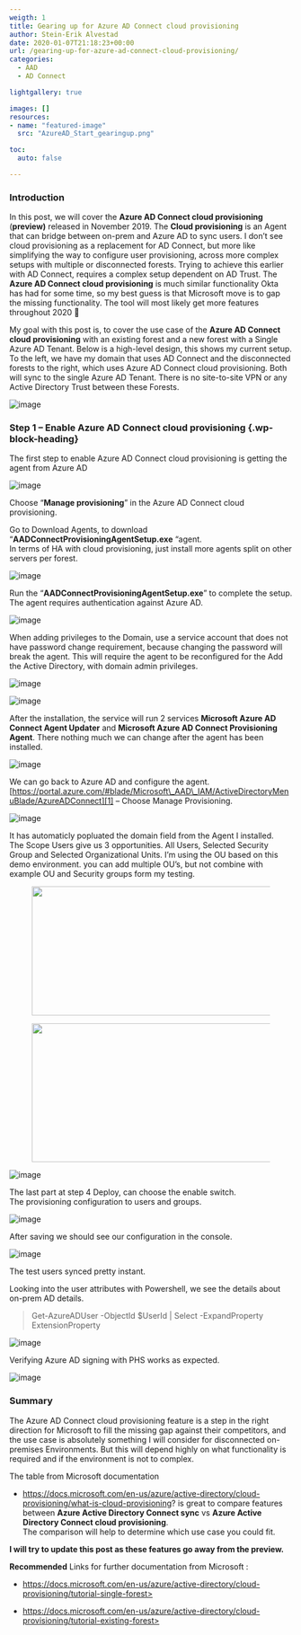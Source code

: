 ```yaml
---
weigth: 1
title: Gearing up for Azure AD Connect cloud provisioning
author: Stein-Erik Alvestad
date: 2020-01-07T21:18:23+00:00
url: /gearing-up-for-azure-ad-connect-cloud-provisioning/
categories:
  - AAD
  - AD Connect

lightgallery: true

images: []
resources:
- name: "featured-image"
  src: "AzureAD_Start_gearingup.png"

toc:
  auto: false

---
```


### Introduction

In this post, we will cover the **Azure AD Connect cloud provisioning** (**preview)** released in November 2019. The **Cloud provisioning** is an Agent that can bridge between on-prem and Azure AD to sync users. I don&#8217;t see cloud provisioning as a replacement for AD Connect, but more like simplifying the way to configure user provisioning, across more complex setups with multiple or disconnected forests. Trying to achieve this earlier with AD Connect, requires a complex setup dependent on AD Trust. The **Azure AD Connect cloud provisioning** is much similar functionality Okta has had for some time, so my best guess is that Microsoft move is to gap the missing functionality. The tool will most likely get more features throughout 2020 🙂  
  
My goal with this post is, to cover the use case of the **Azure AD Connect cloud provisioning** with an existing forest and a new forest with a Single Azure AD Tenant. Below is a high-level design, this shows my current setup. To the left, we have my domain that uses AD Connect and the disconnected forests to the right, which uses Azure AD Connect cloud provisioning. Both will sync to the single Azure AD Tenant. There is no site-to-site VPN or any Active Directory Trust between these Forests. 

![image](/wp-content/uploads/2020/01/hld_AADCP_v1-1024x790.png)


### Step 1 &#8211; Enable **Azure AD Connect cloud provisioning**  {.wp-block-heading}

The first step to enable Azure AD Connect cloud provisioning is getting the agent from Azure AD 

![image](/wp-content/uploads/2020/01/CloudProvosing.png)

Choose &#8220;**Manage provisioning**&#8221; in the Azure AD Connect cloud provisioning. 

Go to Download Agents, to download  
&#8220;**AADConnectProvisioningAgentSetup.exe** &#8220;agent.  
In terms of HA with cloud provisioning, just install more agents split on other servers per forest. 

![image](/wp-content/uploads/2020/01/Donwload-Agent.png)


Run the &#8220;**AADConnectProvisioningAgentSetup.exe**&#8221; to complete the setup. The agent requires authentication against Azure AD. 

![image](/wp-content/uploads/2020/01/agent-install2.png)

When adding privileges to the Domain, use a service account that does not have password change requirement, because changing the password will break the agent. This will require the agent to be reconfigured for the Add the Active Directory, with domain admin privileges. 

![image](/wp-content/uploads/2020/01/agent-install4.png)

![image](/wp-content/uploads/2020/01/agent-install6.png)


After the installation, the service will run 2 services **Microsoft Azure AD Connect Agent Updater** and **Microsoft Azure AD Connect Provisioning Agent**. There nothing much we can change after the agent has been installed.

![image](/wp-content/uploads/2020/01/services_agents_CP_ADConnect-1.png)

We can go back to Azure AD and configure the agent.  
[https://portal.azure.com/#blade/Microsoft\_AAD\_IAM/ActiveDirectoryMenuBlade/AzureADConnect][1] &#8211; Choose Manage Provisioning. 

![image](/wp-content/uploads/2020/01/Azure-AD-Provisioning-Preview1-Azure-Active-Directory.png)

It has automaticly popluated the domain field from the Agent I installed.  
The Scope Users give us 3 opportunities. All Users, Selected Security Group and Selected Organizational Units. I&#8217;m using the OU based on this demo environment. you can add multiple OU&#8217;s, but not combine with example OU and Security groups form my testing. <figure class="wp-block-image size-large">

<img decoding="async" loading="lazy" width="632" height="230" src="/wp-content/uploads/2020/01/OUDN_socpe_users_CP_ADconnect.png" alt="" class="wp-image-848" srcset="/wp-content/uploads/2020/01/OUDN_socpe_users_CP_ADconnect.png 632w, /wp-content/uploads/2020/01/OUDN_socpe_users_CP_ADconnect-300x109.png 300w, /wp-content/uploads/2020/01/OUDN_socpe_users_CP_ADconnect-550x200.png 550w" sizes="(max-width: 632px) 100vw, 632px" /> </figure> <figure class="wp-block-image size-large"><img decoding="async" loading="lazy" width="609" height="247" src="/wp-content/uploads/2020/01/multipleOus-1.png" alt="" class="wp-image-850" srcset="/wp-content/uploads/2020/01/multipleOus-1.png 609w, /wp-content/uploads/2020/01/multipleOus-1-300x122.png 300w, /wp-content/uploads/2020/01/multipleOus-1-550x223.png 550w" sizes="(max-width: 609px) 100vw, 609px" /></figure> 

![image](/wp-content/uploads/2020/01/OUDN_socpe_users_CP_ADconnect.png)

The last part at step 4 Deploy, can choose the enable switch.  
The provisioning configuration to users and groups.  

![image](/wp-content/uploads/2020/01/enableCPADconnect.png)

After saving we should see our configuration in the console. 

![image](/wp-content/uploads/2020/01/healthyAgent.png)

The test users synced pretty instant.  
  
Looking into the user attributes with Powershell, we see the details about on-prem AD details. 

>Get-AzureADUser -ObjectId $UserId | Select -ExpandProperty ExtensionProperty

![image](/wp-content/uploads/2020/01/powershell_CP_user.png)


Verifying Azure AD signing with PHS works as expected. 

![image](/wp-content/uploads/2020/01/logintest1.png)


### Summary

The Azure AD Connect cloud provisioning feature is a step in the right direction for Microsoft to fill the missing gap against their competitors, and the use case is absolutely something I will consider for disconnected on-premises Environments. But this will depend highly on what functionality is required and if the environment is not to complex.  
  
The table from Microsoft documentation 
* https://docs.microsoft.com/en-us/azure/active-directory/cloud-provisioning/what-is-cloud-provisioning?
 is great to compare features between **Azure Active Directory Connect sync** vs **Azure Active Directory Connect cloud provisioning**.  
The comparison will help to determine which use case you could fit.  
  
**I will try to update this post as these features go away from the preview.**  


**Recommended** Links for further documentation from Microsoft : 

* https://docs.microsoft.com/en-us/azure/active-directory/cloud-provisioning/tutorial-single-forest>  
  
* https://docs.microsoft.com/en-us/azure/active-directory/cloud-provisioning/tutorial-existing-forest>
